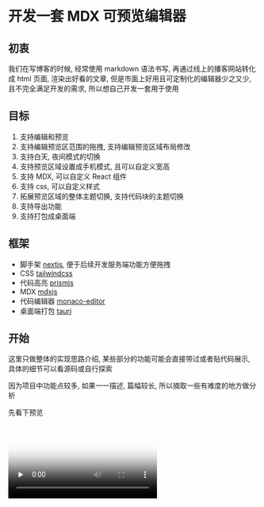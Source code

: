# 开发一套 MDX 可预览编辑器

## 初衷

我们在写博客的时候, 经常使用 markdown 语法书写, 再通过线上的播客网站转化成 html 页面, 渲染出好看的文章, 但是市面上好用且可定制化的编辑器少之又少, 且不完全满足开发的需求, 所以想自己开发一套用于使用

## 目标

1. 支持编辑和预览
2. 支持编辑预览区范围的拖拽, 支持编辑预览区域布局修改
3. 支持白天, 夜间模式的切换
4. 支持预览区域设置成手机模式, 且可以自定义宽高
5. 支持 MDX, 可以自定义 React 组件
6. 支持 css, 可以自定义样式
7. 拓展预览区域的整体主题切换, 支持代码块的主题切换
8. 支持导出功能
9. 支持打包成桌面端

## 框架

- 脚手架 [nextjs](https://nextjs.org/), 便于后续开发服务端功能方便拖拽
- CSS [tailwindcss](https://www.tailwindcss.cn/docs/installation)
- 代码高亮 [prismjs](https://prismjs.com/docs/)
- MDX [mdxjs](https://mdxjs.com/packages/)
- 代码编辑器 [monaco-editor](https://github.com/microsoft/monaco-editor)
- 桌面端打包 [tauri](https://tauri.app/zh-cn/v1/guides/getting-started/setup/)

## 开始

这里只做整体的实现思路介绍, 某些部分的功能可能会直接带过或者贴代码展示, 具体的细节可以看源码或自行探索

因为项目中功能点较多, 如果一一描述, 篇幅较长, 所以摘取一些有难度的地方做分析

先看下预览

<video id="video" controls="" preload="none" poster="封面">
  <source id="mp4" src="./assets/demo.mov" type="video/mp4">
</videos>

### 布局

![布局](./assets/image.png)

布局采用的是上下布局
顶部的组件包含左侧的标题和操作按钮, 右侧是按钮组, 包含设置, 视图切换, 白天夜间切换
下面的部分包含左侧的代码编辑区和右侧的预览区域
左侧的代码编辑区, 支持 tab 切换, 包含 MDX,CSS,JSX 的编辑

编辑区的视图切换支持左右, 上下, 预览, 手机预览几种模式切换, 左右,上下拖拽功能使用的是 [react-split-pane](https://github.com/tomkp/react-split-pane), 也可以使用[allotment](https://github.com/johnwalley/allotment), 在使用 react-split-pane 过程中, 如果使用的是 react18 版本 会报错, 报错的问题也就是 typescript 的类型声明有误, 我这里采用了 [issues 解决方案 patch-package](https://github.com/tomkp/react-split-pane/issues/830) 的方式做了解决

### 代码编辑区

代码编辑这里使用了 vscode Web 版 [Monaco Editor](https://microsoft.github.io/monaco-editor/)

在左侧编辑区组件初始化的时候执行, 只执行一次

```jsx
export function createMonacoEditor({
  container,
  initialContent,
  onChange,
  onScroll,
}: CreateMonacoEditorProps) {
  const disposables: any[] = []; // 销毁列表

  window.MonacoEnvironment = {
    getWorkerUrl: (_moduleId, label) => {
      const v = `?v=${
        require("monaco-editor/package.json?fields=version").version
      }`;
      if (label === "css" || label === "tailwindcss")
        return `_next/static/chunks/css.worker.js${v}`;
      if (label === "html") return `_next/static/chunks/html.worker.js${v}`;
      if (label === "typescript" || label === "javascript")
        return `_next/static/chunks/ts.worker.js${v}`;
      return `_next/static/chunks/editor.worker.js${v}`;
    },
  };

  // 覆盖默认的格式化功能, 使用 prettier 替代
  disposables.push(registerDocumentFormattingEditProviders());

  // 设置 markdown 的 模型 用来生成预览
  const html = setupMarkdownMode(
    initialContent.html,
    () => {
      onContentChange();
    },
    () => editor
  );
  disposables.push(html);
  // 设置 css 的 模型 用来生成预览
  const css = setupCssMode(
    initialContent.css,
    () => {
      onContentChange();
    },
    () => editor
  );
  disposables.push(css);
  // 设置 js 的 模型 用来生成预览
  const config = setupJavascriptMode(
    initialContent.config,
    () => {
      onContentChange();
    },
    () => editor
  );
  disposables.push(config);

  // 配置主题
  initMonacoTheme();

  // 初始化编辑器
  const editor = monaco.editor.create(container, {
    theme: getTheme() === "dark" ? "dark" : "light",
    wordWrap: "on", // 文本换行配置
    lineHeight: monacoConfig.lineHeight,
    fontSize: monacoConfig.fontSize,
    minimap: {
      enabled: false, // 隐藏
    },
    fixedOverflowWidgets: true, // 我的编辑器整体宽度较小，而提示项的宽度较大，导致提示框的一部分被覆盖。查了一下issues，没有直接把提示框限定在编辑器范围内的配置项。但有一个相关的配置项，设置为true后，可以把隐藏的部分显示出来
    unicodeHighlight: {
      ambiguousCharacters: false, // 取消 unicode ASCII编码 字符串高亮问题
    },
  });

  disposables.push(editor);

  // 初始化快捷键
  initKeyBindings(editor);

  // 设置 ctrl+s 快捷键 = 格式化代码
  updateKeyBinding(
    editor,
    "editor.action.formatDocument",
    monaco.KeyMod.CtrlCmd | monaco.KeyCode.KeyS
  );

  // 监听编辑器滚动事件, 获取滚动代码的 startLineNumber 用于右侧预览区同步滚动
  editor.onDidScrollChange((e) => {
    if (!e.scrollTopChanged) return;
    const currentModel = editor.getModel();
    if (currentModel === html.getModel()) {
      const { startLineNumber } = editor.getVisibleRanges()[0];
      onScroll(startLineNumber);
    }
  });

  // 整合模型
  const models = { html, css, config };

  return {
    editor,
    models,
    dispose: () => {
      disposables.forEach((disposable) => disposable.dispose());
    },
  };
}
```

#### 这里我们说下如何 覆盖默认的格式化功能, 使用 prettier 替代

1. 使用 [monaco.languages.registerDocumentFormattingEditProvider 6421 行 ](https://microsoft.github.io/monaco-editor/node_modules/monaco-editor/monaco.d.ts) 覆盖默认的格式化功能

以 markdown 为例

```js
monaco.languages.registerDocumentFormattingEditProvider(
  "markdown",
  formattingEditProvider
);

const formattingEditProvider = {
  // 固定格式
  async provideDocumentFormattingEdits(
    model: monaco.editor.ITextModel,
    options: monaco.languages.FormattingOptions,
    _token: monaco.CancellationToken
  ) {
    if (!prettierWorker) {
      // 新建 web worker
      prettierWorker = createWorkerQueue(PrettierWorker)
    }
    // src/workers/prettier.worker.js 内部初始化
    // emit 是在 src/utils/workers.ts 配置
    const { canceled, error, pretty } = (await prettierWorker.emit({
      text: model.getValue(),
      language: model.getLanguageId(),
    })) as any
    if (canceled || error) return []
    return [
      {
        range: model.getFullModelRange(),
        text: pretty,
      },
    ]
  },
}
```

createWorkerQueue

```js
// 生成执行队列
export function createWorkerQueue(NewWorker: WebpackWorker) {
  // 本地有跨域问题
  // const worker = new Worker(new URL(workerPath, import.meta.url))
  const worker = new NewWorker();
  const queue = new PQueue({ concurrency: 1 });
  return {
    worker,
    emit(data: any) {
      queue.clear();
      const _id = Math.random()
        .toString(36)
        .substring(2, 5);
      worker.postMessage({ _current: _id });
      return queue.add(
        () =>
          new Promise((resolve) => {
            function onMessage(event: any) {
              if (event.data._id !== _id) return;
              worker.removeEventListener("message", onMessage);
              resolve(event.data);
            }
            worker.addEventListener("message", onMessage);
            worker.postMessage({ ...data, _id });
          })
      );
    },
    terminate() {
      worker.terminate();
    },
  };
}
```

我们看下 prettierWorker 初始化了什么

```js
import prettier from "prettier/standalone";

// 格式化代码
const options = {
  markdown: async () => ({
    parser: "markdown",
    plugins: [await import("prettier/parser-markdown")],
    printWidth: 10000,
  }),
};

let current;

addEventListener("message", async (event) => {
  if (event.data._current) {
    current = event.data._current;
    return;
  }

  function respond(data) {
    setTimeout(() => {
      if (event.data._id === current) {
        postMessage({ _id: event.data._id, ...data });
      } else {
        postMessage({ _id: event.data._id, canceled: true });
      }
    }, 0);
  }

  const opts = await options[event.data.language]();

  try {
    respond({
      pretty: prettier.format(event.data.text, opts),
    });
  } catch (error) {
    respond({ error });
  }
});
```

执行步骤

1. 首先使用 monaco 注册覆盖对应语言的 format 方法
2. 使用 createWorkerQueue 传入 PrettierWorker 注册一个 worker
3. createWorkerQueue 返回的参数调用 emit 方法调用 worker.postMessage 并监听 message
4. emit 的 worker.postMessage 触发 PrettierWorker 的 addEventListener("message"), 调用 prettier 的 format 方法格式化指定的语言代码 将格式化代码 pretty 通过 postMessage 传回给 createWorkerQueue 的监听方法 message, 再通过 emit 成功回调传递给 formattingEditProvider
5. monaco 的 format 方法拿到格式化结果按格式返回 渲染到编辑器中

至此, 实现了覆盖 monaco 编辑器默认的格式化代码行为

### 预览区

预览区要处理的工作比较多

1. 引入 mdx, 支持将左侧的代码通过 mdxjs 编译成html代码块
2. 支持 md 的额外功能, 包括表格, 数学符号, 代码块主题, react组件渲染
3. css样式的加载
4. 手机模式的预览和可拖拽控制宽高

